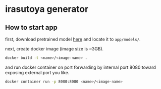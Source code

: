 # irasutoya generator

## How to start app

first, download pretrained model [here](https://drive.google.com/open?id=1V8U-3rixzbOA-YXaPgpABjkDmJew0tzR) and locate it to `app/models/`.

next, create docker image (image size is ~3GB).

```bash
docker build -t <name>/<image-name> .
```

and run docker container on port forwarding by internal port 8080 toward exposing external port you like.

```bash
docker container run -p 8080:8080 <name>/<image-name>
```

